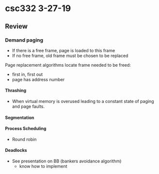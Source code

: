 # csc332 3-27-19

## Review

### Demand paging
- If there is a free frame, page is loaded to this frame
- If no free frame, old frame must be chosen to be replaced

Page replacement algorithms locate frame needed to be freed:
- first in, first out
- page has address number

#### Thrashing
- When virtual memory is overused leading to a constant state of paging and page faults.

#### Segmentation

#### Process Scheduling
- Round robin

#### Deadlocks
- See presentation on BB (bankers avoidance algorithm)
	- know how to implement
